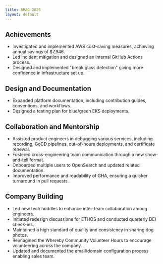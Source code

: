 ```yaml
---
title: BRAG 2025
layout: default
---
```


## Achievements

- Investigated and implemented AWS cost-saving measures, achieving annual savings of $7,946.
- Led incident mitigation and designed an internal GitHub Actions process.
- Designed and implemented "break glass detection" giving more confidence in infrastructure set up.

## Design and Documentation

- Expanded platform documentation, including contribution guides, conventions, and workflows.
- Designed a testing plan for blue/green EKS deployments.

## Collaboration and Mentorship

- Assisted product engineers in debugging various services, including recording, GoCD pipelines, out-of-hours deployments, and certificate renewal.
- Fostered cross-engineering team communication through a new show-and-tell format.
- Onboarded multiple users to OpenSearch and updated related documentation.
- Improved performance and readability of GHA, ensuring a quicker turnaround in pull requests.

## Company Building

- Led new tech huddles to enhance inter-team collaboration among engineers.
- Initiated redesign discussions for ETHOS and conducted quarterly DEI check-ins.
- Maintained a high standard of quality and consistency in sharing dog photos.
- Reimagined the Whereby Community Volunteer Hours to encourage volunteering across the company.
- Updated and documented the email/domain configuration process enabling sales team.
